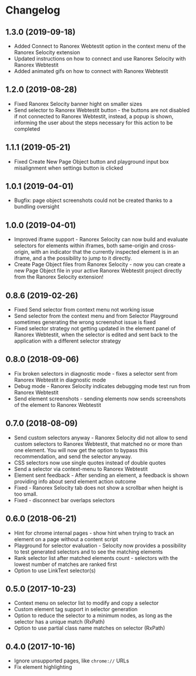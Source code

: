 # Changelog

## 1.3.0 (2019-09-18)
* Added Connect to Ranorex Webtestit option in the context menu of the Ranorex Selocity extension
* Updated instructions on how to connect and use Ranorex Selocity with Ranorex Webtestit
* Added animated gifs on how to connect with Ranorex Webtestit

## 1.2.0 (2019-08-28)
* Fixed Ranorex Selocity banner hight on smaller sizes
* Send selector to Ranorex Webtestit button - the buttons are not disabled if not connected to Ranorex Webtestit, instead, a popup is shown, informing the user about the steps necessary for this action to be completed

## 1.1.1 (2019-05-21)
* Fixed Create New Page Object button and playground input box misalignment when settings button is clicked

## 1.0.1 (2019-04-01)

* Bugfix: page object screenshots could not be created thanks to a bundling oversight

## 1.0.0 (2019-04-01)

* Improved iframe support - Ranorex Selocity can now build and evaluate selectors for elements within iframes, both same-origin and cross-origin, with an indicator that the currently inspected element is in an iframe, and a the possibility to jump to it directly.
* Create Page Object files from Ranorex Selocity - now you can create a new Page Object file in your active Ranorex Webtestit project directly from the Ranorex Selocity extension!

## 0.8.6 (2019-02-26)

* Fixed Send selector from context menu not working issue
* Send selector from the context menu and from Selector Playground sometimes generating the wrong screenshot issue is fixed
* Fixed selector strategy not getting updated in the element panel of Ranorex Webtestit, when the selector is edited and sent back to the application with a different selector strategy


## 0.8.0 (2018-09-06)

* Fix broken selectors in diagnostic mode - fixes a selector sent from Ranorex Webtestit in diagnostic mode 
* Debug mode - Ranorex Selocity indicates debugging mode test run from Ranorex Webtestit
* Send element screenshots - sending elements now sends screenshots of the element to Ranorex Webtestit

## 0.7.0 (2018-08-09)

* Send custom selectors anyway - Ranorex Selocity did not allow to send custom selectors to Ranorex Webtestit, that matched no or more than one element. You will now get the option to bypass this recommendation, and send the selector anyway.
* CSS selectors now use single quotes instead of double quotes
* Send a selector via context-menu to Ranorex Webtestit
* Element sent feedback - After sending an element, a feedback is shown providing info about send element action outcome
* Fixed - Ranorex Selocity tab does not show a scrollbar when height is too small.
* Fixed - disconnect bar overlaps selectors


## 0.6.0 (2018-06-21)

* Hint for chrome internal pages - show hint when trying to track an element on a page without a content script
* Playground for selector evaluation - Selocity now provides a possibility to test generated selectors and to see the matching elements
* Rank selector list after matched elements count - selectors with the lowest number of matches are ranked first
* Option to use LinkText selector(s)

## 0.5.0 (2017-10-23)

* Context menu on selector list to modify and copy a selector
* Custom element tag support in selector generation
* Option to reduce the selector to a minimum nodes, as long as the selector has a unique match (RxPath)
* Option to use partial class name matches on selector (RxPath)

## 0.4.0 (2017-10-16)

* Ignore unsupported pages, like `chrome://` URLs
* Fix element highlighting
